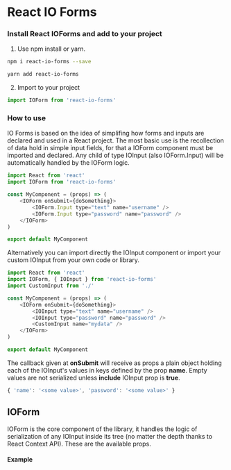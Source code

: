 # React IO Forms
### Install React IOForms and add to your project

1. Use npm install or yarn.
```bash
npm i react-io-forms --save
```
```bash
yarn add react-io-forms
```

2. Import to your project
```js
import IOForm from 'react-io-forms'
```

### How to use
IO Forms is based on the idea of simplifing how forms and inputs are declared and used in a React project. The most basic use is the recollection of data hold in simple input fields, for that a IOForm component must be imported and declared. Any child of type IOInput (also IOForm.Input) will be automatically handled by the IOForm logic.

```js
import React from 'react'
import IOForm from 'react-io-forms'

const MyComponent = (props) => (
    <IOForm onSubmit={doSomething}>
        <IOForm.Input type="text" name="username" />
        <IOForm.Input type="password" name="password" />
    </IOForm>
)

export default MyComponent
```

Alternatively you can import directly the IOInput component or import your custom IOInput from your own code or library.

```js
import React from 'react'
import IOForm, { IOInput } from 'react-io-forms'
import CustomInput from './'

const MyComponent = (props) => (
    <IOForm onSubmit={doSomething}>
        <IOInput type="text" name="username" />
        <IOInput type="password" name="password" />
        <CustomInput name="mydata" />
    </IOForm>
)

export default MyComponent
```


The callback given at **onSubmit** will receive as props a plain object holding each of the IOInput's values in keys defined by the prop **name**. Empty values are not serialized unless **include** IOInput prop is **true**.

```js
{ 'name': '<some value>', 'password': '<some value>' }
```

## IOForm
IOForm is the core component of the library, it handles the logic of serialization of any IOInput inside its tree (no matter the depth thanks to React Context API). These are the available props.

<!-- PROPS -->

#### Example

<!-- STORY -->

